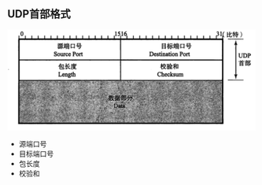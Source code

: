 ## UDP首部格式

![image-20200331161357879](../src/image-20200331161357879.png)

- 源端口号
- 目标端口号
- 包长度
- 校验和
